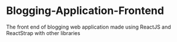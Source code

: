 # Blogging-Application-Frontend
The front end of blogging web application made using ReactJS and ReactStrap with other libraries
